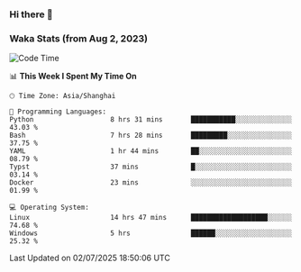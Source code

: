 ### Hi there 👋

### Waka Stats (from Aug 2, 2023)

<!--START_SECTION:waka-->
![Code Time](http://img.shields.io/badge/Code%20Time-923%20hrs%2024%20mins-blue)

📊 **This Week I Spent My Time On** 

```text
🕑︎ Time Zone: Asia/Shanghai

💬 Programming Languages: 
Python                   8 hrs 31 mins       ███████████░░░░░░░░░░░░░░   43.03 % 
Bash                     7 hrs 28 mins       █████████░░░░░░░░░░░░░░░░   37.75 % 
YAML                     1 hr 44 mins        ██░░░░░░░░░░░░░░░░░░░░░░░   08.79 % 
Typst                    37 mins             █░░░░░░░░░░░░░░░░░░░░░░░░   03.14 % 
Docker                   23 mins             ░░░░░░░░░░░░░░░░░░░░░░░░░   01.99 % 

💻 Operating System: 
Linux                    14 hrs 47 mins      ███████████████████░░░░░░   74.68 % 
Windows                  5 hrs               ██████░░░░░░░░░░░░░░░░░░░   25.32 % 
```


 Last Updated on 02/07/2025 18:50:06 UTC
<!--END_SECTION:waka-->

